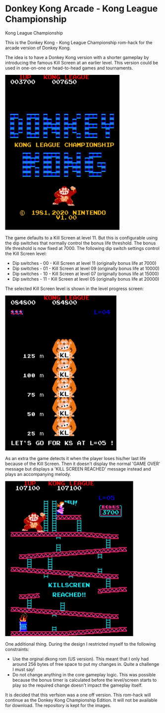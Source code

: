 # Donkey Kong Arcade - Kong League Championship

Kong League Championship

This is the Donkey Kong - Kong League Championship rom-hack for the arcade version of Donkey Kong.

The idea is to have a Donkey Kong version with a shorter gameplay by introducing the famous Kill Screen at an earlier level. 
This version could be used in one-on-one or head-to-head games and tournaments.

![DKC Title Screen](https://github.com/PaulGoes/DonkeyKong-KL-Championship/blob/master/Image%20-%20Title%20Screen.jpg)

The game defaults to a Kill Screen at level 11. But this is configurable using the dip switches that normally control the bonus life threshold. The bonus life threshold is now fixed at 7000. The following dip switch settings control the Kill Screen level:

- Dip switches - 00 - Kill Screen at level 11 (originally bonus life at 7000)
- Dip switches - 01 - Kill Screen at level 09 (originally bonus life at 10000)
- Dip switches - 10 - Kill Screen at level 07 (originally bonus life at 15000)
- Dip switches - 11 - Kill Screen at level 05 (originally bonus life at 20000)       

The selected Kill Screen level is shown in the level progress screen:

![DKC Level Progress Screen](https://github.com/PaulGoes/DonkeyKong-KL-Championship/blob/master/Image%20-%20How%20High%20Can%20You%20Get.jpg)

As an extra the game detects it when the player loses his/her last life because of the Kill Screen. Then it doesn't display the normal 'GAME OVER' message but displays a 'KILL SCREEN REACHED' message instead and plays an accompanying melody.

![DKC Kill Screen Reached](https://github.com/PaulGoes/DonkeyKong-KL-Championship/blob/master/Image%20-%20Kill%20Screen%20Reached%20message.jpg)

One additional thing. During the design I restricted myself to the following constraints:
- Use the orginal dkong rom (US version). This meant that I only had around 256 bytes of free space to put my changes in. Quite a challenge I must say!
- Do not change anything in the core gameplay logic. This was possible because the bonus timer is calculated before the level/screen starts to play so the required change doesn't impact the gameplay itself.

It is decided that this verfsion was a one off version. This rom-hack will continue as the Donkey Kong Championship Edition. It will not be available for download. The repository is kept for the images.

